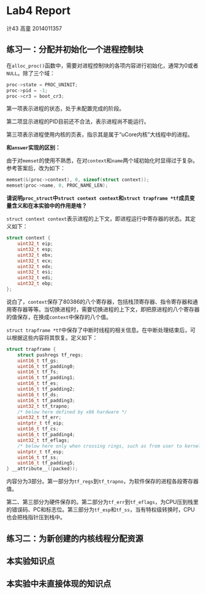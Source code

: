 # Lab4 Report

计43 高童 2014011357

## 练习一：分配并初始化一个进程控制块

在`alloc_proc()`函数中，需要对进程控制块的各项内容进行初始化，通常为0或者`NULL`。除了三个域：

```c
proc->state = PROC_UNINIT;
proc->pid = -1;
proc->cr3 = boot_cr3;
```

第一项表示进程的状态，处于未配置完成的阶段。

第二项显示进程的PID目前还不合法，表示进程尚不能运行。

第三项表示进程使用内核的页表，指示其是属于“uCore内核”大线程中的进程。

**和`answer`实现的区别：**

由于对`memset`的使用不熟悉，在对`context`和`name`两个域初始化时显得过于复杂。参考答案后，改为如下：

```C
memset(&(proc->context), 0, sizeof(struct context));
memset(proc->name, 0, PROC_NAME_LEN);
```

**请说明`proc_struct`中`struct context context`和`struct trapframe *tf`成员变量含义和在本实验中的作用是啥？**

`struct context context`表示进程的上下文，即进程运行中寄存器的状态。其定义如下：

```C
struct context {
    uint32_t eip;
    uint32_t esp;
    uint32_t ebx;
    uint32_t ecx;
    uint32_t edx;
    uint32_t esi;
    uint32_t edi;
    uint32_t ebp;
};
```

说白了，`context`保存了80386的八个寄存器，包括栈顶寄存器、指令寄存器和通用寄存器等等。当切换进程时，需要切换进程的上下文，即把原进程的八个寄存器的值保存，在换成`context`中保存的八个值。

`struct trapframe *tf`中保存了中断时线程的相关信息。在中断处理结束后，可以根据这些内容将其恢复。定义如下：

```C
struct trapframe {
    struct pushregs tf_regs;
    uint16_t tf_gs;
    uint16_t tf_padding0;
    uint16_t tf_fs;
    uint16_t tf_padding1;
    uint16_t tf_es;
    uint16_t tf_padding2;
    uint16_t tf_ds;
    uint16_t tf_padding3;
    uint32_t tf_trapno;
    /* below here defined by x86 hardware */
    uint32_t tf_err;
    uintptr_t tf_eip;
    uint16_t tf_cs;
    uint16_t tf_padding4;
    uint32_t tf_eflags;
    /* below here only when crossing rings, such as from user to kernel */
    uintptr_t tf_esp;
    uint16_t tf_ss;
    uint16_t tf_padding5;
} __attribute__((packed));
```

内容分为3部分。第一部分为`tf_regs`到`tf_trapno`，为软件保存的进程各段寄存器值。

第二、第三部分为硬件保存的。第二部分为`tf_err`到`tf_eflags`，为CPU压到栈里的错误码、PC和标志位。第三部分为`tf_esp`和`tf_ss`，当有特权级转换时，CPU也会把栈指针压到栈中。

## 练习二：为新创建的内核线程分配资源



## 本实验知识点



## 本实验中未直接体现的知识点

